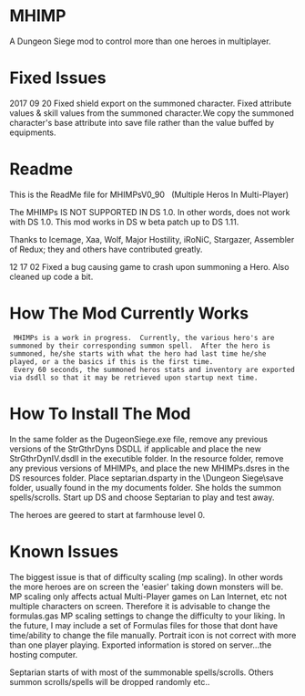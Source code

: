 # MHIMP
A Dungeon Siege mod to control more than one heroes in multiplayer.

# Fixed Issues
2017 09 20
Fixed shield export on the summoned character.
Fixed attribute values & skill values from the summoned character.We copy the summoned character's base attribute into save file rather than the value buffed by equipments.

# Readme
This is the ReadMe file for MHIMPsV0_90   (Multiple Heros In Multi-Player)

The MHIMPs IS NOT SUPPORTED IN DS 1.0.  In other words, does not work with DS 1.0.
This mod works in DS w beta patch up to DS 1.11.

Thanks to Icemage, Xaa, Wolf, Major Hostility, iRoNiC, Stargazer, Assembler of Redux; they and others have contributed greatly.

12 17 02 Fixed a bug causing game to crash upon summoning a Hero.  Also cleaned up code a bit.


# How The Mod Currently Works
     MHIMPs is a work in progress.  Currently, the various hero's are summoned by their corresponding summon spell.  After the hero is summoned, he/she starts with what the hero had last time he/she played, or a the basics if this is the first time. 
     Every 60 seconds, the summoned heros stats and inventory are exported via dsdll so that it may be retrieved upon startup next time.

# How To Install The Mod

In the same folder as the DugeonSiege.exe file, remove any previous versions of the StrGthrDyns DSDLL if applicable and place the new StrGthrDynIV.dsdll in the executible folder.
In the resource folder, remove any previous versions of MHIMPs, and place the new MHIMPs.dsres in the DS resources folder.
Place septarian.dsparty in the \Dungeon Siege\save folder, usually found in the my documents folder.  She holds the summon spells/scrolls.
Start up DS and choose Septarian to play and test away.

The heroes are geered to start  at farmhouse level 0.


# Known Issues
The biggest issue is that of difficulty scaling (mp scaling).  In other words the more heroes are on screen the 'easier' taking down monsters will be.  MP scaling only affects actual Multi-Player games on Lan Internet, etc not multiple characters on screen.  Therefore it is advisable to change the formulas.gas MP scaling settings to change the difficulty to your liking.  In the future, I may include a set of Formulas files for those that dont have time/ability to change the file manually.
Portrait icon is not correct with more than one player playing.
Exported information is stored on server...the hosting computer.

Septarian starts of with most of the summonable spells/scrolls.  Others summon scrolls/spells will be dropped randomly etc..
